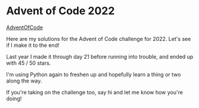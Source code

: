 # Advent of Code 2022

[AdventOfCode](https://adventofcode.com/)

Here are my solutions for the Advent of Code challenge for 2022.
Let's see if I make it to the end!

Last year I made it through day 21 before running into trouble, and ended up with 45 / 50 stars.

I'm using Python again to freshen up and hopefully learn a thing or two along the way.

If you're taking on the challenge too, say hi and let me know how you're doing!
